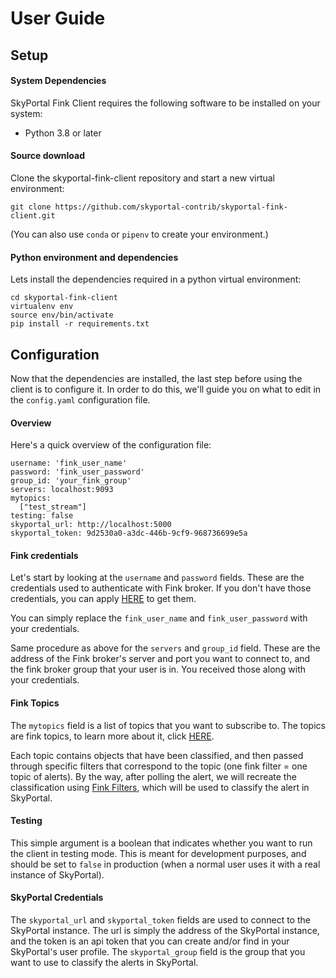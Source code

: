 # User Guide

## Setup

#### System Dependencies

SkyPortal Fink Client requires the following software to be installed on your system:

- Python 3.8 or later

#### Source download

Clone the skyportal-fink-client repository and start a new virtual environment:

```
git clone https://github.com/skyportal-contrib/skyportal-fink-client.git
```

(You can also use `conda` or `pipenv` to create your environment.)

#### Python environment and dependencies

Lets install the dependencies required in a python virtual environment:

```
cd skyportal-fink-client
virtualenv env
source env/bin/activate
pip install -r requirements.txt
```


## Configuration

Now that the dependencies are installed, the last step before using the client is to configure it. In order to do this, we'll guide you on what to edit in the `config.yaml` configuration file.

#### Overview

Here's a quick overview of the configuration file:

```
username: 'fink_user_name'
password: 'fink_user_password'
group_id: 'your_fink_group'
servers: localhost:9093
mytopics:
  ["test_stream"]
testing: false
skyportal_url: http://localhost:5000
skyportal_token: 9d2530a0-a3dc-446b-9cf9-968736699e5a
```

#### Fink credentials

Let's start by looking at the `username` and `password` fields. These are the credentials used to authenticate with Fink broker. If you don't have those credentials, you can apply [HERE](https://forms.gle/2td4jysT4e9pkf889) to get them.

You can simply replace the `fink_user_name` and `fink_user_password` with your credentials.

Same procedure as above for the `servers` and `group_id` field. These are the address of the Fink broker's server and port you want to connect to, and the fink broker group that your user is in. You received those along with your credentials.

#### Fink Topics

The `mytopics` field is a list of topics that you want to subscribe to. The topics are fink topics, to learn more about it, click [HERE](https://fink-broker.readthedocs.io/en/latest/topics/).

Each topic contains objects that have been classified, and then passed through specific filters that correspond to the topic (one fink filter = one topic of alerts).
By the way, after polling the alert, we will recreate the classification using [Fink Filters](https://github.com/astrolabsoftware/fink-filters), which will be used to classify the alert in SkyPortal.

#### Testing

This simple argument is a boolean that indicates whether you want to run the client in testing mode. This is meant for development purposes, and should be set to `false` in production (when a normal user uses it with a real instance of SkyPortal).

#### SkyPortal Credentials

The `skyportal_url` and `skyportal_token` fields are used to connect to the SkyPortal instance. The url is simply the address of the SkyPortal instance, and the token is an api token that you can create and/or find in your SkyPortal's user profile.
The `skyportal_group` field is the group that you want to use to classify the alerts in SkyPortal.
